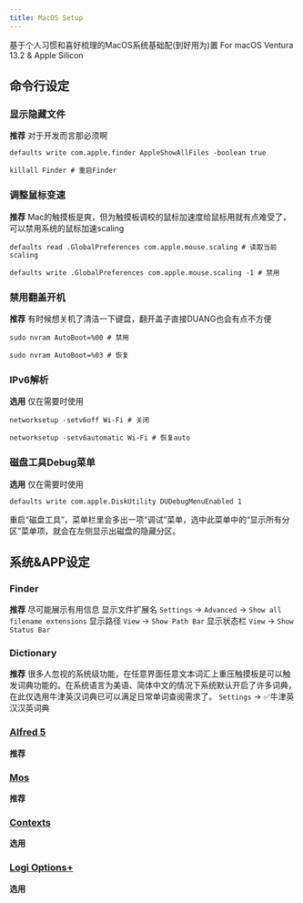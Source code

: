 ```yaml
---
title: MacOS Setup
---
```

基于个人习惯和喜好梳理的MacOS系统基础配(到好用为)置
For macOS Ventura 13.2 & Apple Silicon
<!--more-->

## 命令行设定
### 显示隐藏文件
**推荐** 对于开发而言那必须啊
```
defaults write com.apple.finder AppleShowAllFiles -boolean true
```
```
killall Finder # 重启Finder
```

### 调整鼠标变速
**推荐** Mac的触摸板是爽，但为触摸板调校的鼠标加速度给鼠标用就有点难受了，可以禁用系统的鼠标加速scaling
```
defaults read .GlobalPreferences com.apple.mouse.scaling # 读取当前scaling
```
```
defaults write .GlobalPreferences com.apple.mouse.scaling -1 # 禁用
```

### 禁用翻盖开机
**推荐** 有时候想关机了清洁一下键盘，翻开盖子直接DUANG也会有点不方便
```
sudo nvram AutoBoot=%00 # 禁用
```
```
sudo nvram AutoBoot=%03 # 恢复
```

### IPv6解析
**选用** 仅在需要时使用
```
networksetup -setv6off Wi-Fi # 关闭
```
```
networksetup -setv6automatic Wi-Fi # 恢复auto
```

### 磁盘工具Debug菜单
**选用** 仅在需要时使用
```
defaults write com.apple.DiskUtility DUDebugMenuEnabled 1
```
重启“磁盘工具”，菜单栏里会多出一项“调试”菜单，选中此菜单中的“显示所有分区”菜单项，就会在左侧显示出磁盘的隐藏分区。

## 系统&APP设定
### Finder
**推荐** 尽可能展示有用信息
显示文件扩展名
`Settings` -> `Advanced` -> `Show all filename extensions`
显示路径
`View` -> `Show Path Bar`
显示状态栏
`View` -> `Show Status Bar`

### Dictionary
**推荐** 很多人忽视的系统级功能，在任意界面任意文本词汇上重压触摸板是可以触发词典功能的。在系统语言为美语、简体中文的情况下系统默认开启了许多词典，在此仅选用牛津英汉词典已可以满足日常单词查阅需求了。
`Settings` -> ✅牛津英汉汉英词典

### [Alfred 5](https://www.alfredapp.com/)
**推荐**

### [Mos](https://github.com/Caldis/Mos)
**推荐**

### [Contexts](https://contexts.co/)
**选用**

### [Logi Options+](https://www.logitech.com/en-sg/software/logi-options-plus.html#software-download)
**选用**